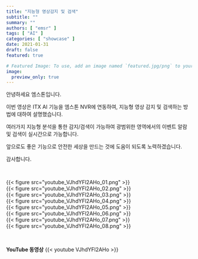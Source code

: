 ```yaml
---
title: "지능형 영상감지 및 검색"
subtitle: ""
summary: ""
authors: [ "emsr" ]
tags: [ "AI" ]
categories: [ "showcase" ]
date: 2021-01-31
draft: false
featured: true

# Featured Image: To use, add an image named `featured.jpg/png` to your page's folder.
image:
  preview_only: true
---
```


안녕하세요 엠스톤입니다.

이번 영상은 ITX AI 기능을 엠스톤 NVR에 연동하여, 지능형 영상 감지 및 검색하는 방법에 대하여 설명했습니다.

여러가지 지능형 분석을 통한 감지/검색이 가능하여 광범위한 영역에서의 이벤트 알람 및 검색이 실시간으로 가능합니다.

앞으로도 좋은 기능으로 안전한 세상을 만드는 것에 도움이 되도록 노력하겠습니다.

감사합니다.

&nbsp;

<div class="container"><div class="row no-gutters">
<div class="col-sm-6">{{< figure src="youtube_VJhdYFl2AHo_01.png" >}}</div>
<div class="col-sm-6">{{< figure src="youtube_VJhdYFl2AHo_02.png" >}}</div>
<div class="col-sm-6">{{< figure src="youtube_VJhdYFl2AHo_03.png" >}}</div>
<div class="col-sm-6">{{< figure src="youtube_VJhdYFl2AHo_04.png" >}}</div>
<div class="col-sm-6">{{< figure src="youtube_VJhdYFl2AHo_05.png" >}}</div>
<div class="col-sm-6">{{< figure src="youtube_VJhdYFl2AHo_06.png" >}}</div>
<div class="col-sm-6">{{< figure src="youtube_VJhdYFl2AHo_07.png" >}}</div>
<div class="col-sm-6">{{< figure src="youtube_VJhdYFl2AHo_08.png" >}}</div>
</div></div>

&nbsp;

**YouTube 동영상**
{{< youtube VJhdYFl2AHo >}}
